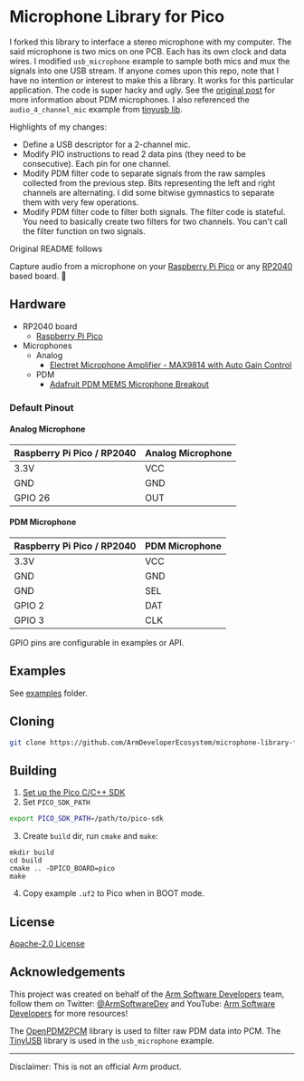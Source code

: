 # Microphone Library for Pico

I forked this library to interface a stereo microphone with my computer. The said microphone is two mics on one PCB. Each has its own clock and data wires. I modified `usb_microphone` example to sample both mics and mux the signals into one USB stream. If anyone comes upon this repo, note that I have no intention or interest to make this a library. It works for this particular application. The code is super hacky and ugly. See the [original post](https://www.hackster.io/sandeep-mistry/create-a-usb-microphone-with-the-raspberry-pi-pico-cc9bd5) for more information about PDM microphones. I also referenced the `audio_4_channel_mic` example from [tinyusb lib](https://github.com/hathach/tinyusb/tree/master/examples/device/audio_4_channel_mic/src).

Highlights of my changes:
* Define a USB descriptor for a 2-channel mic.
* Modify PIO instructions to read 2 data pins (they need to be consecutive). Each pin for one channel.
* Modify PDM filter code to separate signals from the raw samples collected from the previous step. Bits representing the left and right channels are alternating. I did some bitwise gymnastics to separate them with very few operations.
* Modify PDM filter code to filter both signals. The filter code is stateful. You need to basically create two filters for two channels. You can't call the filter function on two signals.

Original README follows

Capture audio from a microphone on your [Raspberry Pi Pico](https://www.raspberrypi.org/products/raspberry-pi-pico/) or any [RP2040](https://www.raspberrypi.org/products/rp2040/) based board. 🎤


## Hardware

 * RP2040 board
   * [Raspberry Pi Pico](https://www.raspberrypi.org/products/raspberry-pi-pico/)
 * Microphones
   * Analog
     * [Electret Microphone Amplifier - MAX9814 with Auto Gain Control](https://www.adafruit.com/product/1713) 
   * PDM
     * [Adafruit PDM MEMS Microphone Breakout](https://www.adafruit.com/product/3492)

### Default Pinout

#### Analog Microphone

| Raspberry Pi Pico / RP2040 | Analog Microphone |
| -------------------------- | ----------------- |
| 3.3V | VCC |
| GND | GND |
| GPIO 26 | OUT |

#### PDM Microphone

| Raspberry Pi Pico / RP2040 | PDM Microphone |
| -------------------------- | ----------------- |
| 3.3V | VCC |
| GND | GND |
| GND | SEL |
| GPIO 2 | DAT |
| GPIO 3 | CLK |

GPIO pins are configurable in examples or API.

## Examples

See [examples](examples/) folder.


## Cloning

```sh
git clone https://github.com/ArmDeveloperEcosystem/microphone-library-for-pico.git 
```

## Building

1. [Set up the Pico C/C++ SDK](https://datasheets.raspberrypi.org/pico/getting-started-with-pico.pdf)
2. Set `PICO_SDK_PATH`
```sh
export PICO_SDK_PATH=/path/to/pico-sdk
```
3. Create `build` dir, run `cmake` and `make`:
```
mkdir build
cd build
cmake .. -DPICO_BOARD=pico
make
```
4. Copy example `.uf2` to Pico when in BOOT mode.

## License

[Apache-2.0 License](LICENSE)

## Acknowledgements

This project was created on behalf of the [Arm Software Developers](https://developer.arm.com/) team, follow them on Twitter: [@ArmSoftwareDev](https://twitter.com/armsoftwaredev) and YouTube: [Arm Software Developers](https://www.youtube.com/channel/UCHUAckhCfRom2EHDGxwhfOg) for more resources!

The [OpenPDM2PCM](https://os.mbed.com/teams/ST/code/X_NUCLEO_CCA02M1//file/53f8b511f2a1/Middlewares/OpenPDM2PCM/) library is used to filter raw PDM data into PCM. The [TinyUSB](https://github.com/hathach/tinyusb) library is used in the `usb_microphone` example.

---

Disclaimer: This is not an official Arm product.
